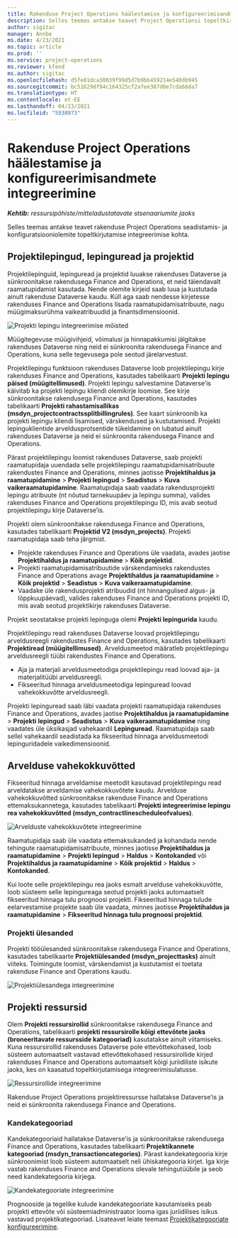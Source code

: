 ```yaml
---
title: Rakenduse Project Operations häälestamise ja konfigureerimisandmete integreerimine
description: Selles teemas antakse teavet Project Operationsi topeltkirjutamise kaartide seadistamise ja konfigureerimise kohta.
author: sigitac
manager: Annbe
ms.date: 4/23/2021
ms.topic: article
ms.prod: ''
ms.service: project-operations
ms.reviewer: kfend
ms.author: sigitac
ms.openlocfilehash: d5fe81dca30039f99d5d7b9bb459214e540db945
ms.sourcegitcommit: bc51629df94c164325cf2afee387d0e7cda66da7
ms.translationtype: HT
ms.contentlocale: et-EE
ms.lasthandoff: 04/23/2021
ms.locfileid: "5938973"
---
```

# <a name="project-operations-setup-and-configuration-data-integration"></a>Rakenduse Project Operations häälestamise ja konfigureerimisandmete integreerimine

_**Kehtib:** ressursipõhiste/mitteladustatavate stsenaariumite jaoks_

Selles teemas antakse teavet rakenduse Project Operations seadistamis- ja konfiguratsiooniolemite topeltkirjutamise integreerimise kohta.

## <a name="project-contracts-contract-lines-and-projects"></a>Projektilepingud, lepinguread ja projektid

Projektilepinguid, lepinguread ja projektid luuakse rakenduses Dataverse ja sünkroonitakse rakendusega Finance and Operations, et neid täiendavalt raamatupidamist kasutada. Nende olemite kirjeid saab luua ja kustutada ainult rakenduse Dataverse kaudu. Küll aga saab nendesse kirjetesse rakenduses Finance and Operations lisada raamatupidamisatribuute, nagu müügimaksurühma vaikeatribuudid ja finantsdimensioonid.

  ![Projekti lepingu integreerimise mõisted](./media/1ProjectContract.jpg)

Müügitegevuse müügivihjeid, võimalusi ja hinnapakkumisi jälgitakse rakenduses Dataverse ning neid ei sünkroonita rakendusega Finance and Operations, kuna selle tegevusega pole seotud järelarvestust.

Projektilepingu funktsioon rakenduses Dataverse loob projektilepingu kirje rakenduses Finance and Operations, kasutades tabelikaarti **Projekti lepingu päised (müügitellimused)**. Projekti lepingu salvestamine Dataverse’is käivitab ka projekti lepingu kliendi olemikirje loomise. See kirje sünkroonitakse rakendusega Finance and Operations, kasutades tabelikaarti **Projekti rahastamisallikas (msdyn\_projectcontractssplitbillingrules)**. See kaart sünkroonib ka projekti lepingu kliendi lisamised, värskendused ja kustutamised. Projekti lepinguklientide arveldusprotsentide tükeldamine on lubatud ainult rakenduses Dataverse ja neid ei sünkroonita rakendusega Finance and Operations.

Pärast projektilepingu loomist rakenduses Dataverse, saab projekti raamatupidaja uuendada selle projektilepingu raamatupidamisatribuute rakendustes Finance and Operations, minnes jaotisse **Projektihaldus ja raamatupidamine** > **Projekti lepingud** > **Seadistus** > **Kuva vaikeraamatupidamine**. Raamatupidaja saab vaadata rakendusprojekti lepingu atribuute (nt nõutud tarnekuupäev ja lepingu summa), valides rakenduses Finance and Operations projektilepingu ID, mis avab seotud projektilepingu kirje Dataverse’is.

Projekti olem sünkroonitakse rakendusega Finance and Operations, kasutades tabelikaarti **Projektid V2 (msdyn\_projects)**. Projekti raamatupidaja saab teha järgmist.

  - Projekte rakenduses Finance and Operations üle vaadata, avades jaotise **Projektihaldus ja raamatupidamine** > **Kõik projektid**. 
  - Projekti raamatupidamisatribuutide värskendamiseks rakendustes Finance and Operations avage **Projektihaldus ja raamatupidamine** > **Kõik projektid** > **Seadistus** > **Kuva vaikeraamatupidamine**.  
  - Vaadake üle rakendusprojekti atribuudid (nt hinnangulised algus- ja lõppkuupäevad), valides rakenduses Finance and Operations projekti ID, mis avab seotud projektikirje rakenduses Dataverse.

Projekt seostatakse projekti lepinguga olemi **Projekti lepingurida** kaudu.

Projektilepingu read rakenduses Dataverse loovad projektilepingu arveldusreegli rakendustes Finance and Operations, kasutades tabelikaarti **Projektiread (müügitellimused)**. Arveldusmeetod määratleb projektilepingu arveldusreegli tüübi rakendustes Finance and Operations.

  - Aja ja materjali arveldusmeetodiga projektilepingu read loovad aja- ja materjalitüübi arveldusreegli.
  - Fikseeritud hinnaga arveldusmeetodiga lepinguread loovad vahekokkuvõtte arveldusreegli.

Projekti lepinguread saab läbi vaadata projekti raamatupidaja rakenduses Finance and Operations, avades jaotise **Projektihaldus ja raamatupidamine** > **Projekti lepingud** > **Seadistus** > **Kuva vaikeraamatupidamine** ning vaadates üle üksikasjad vahekaardil **Lepinguread**. Raamatupidaja saab sellel vahekaardil seadistada ka fikseeritud hinnaga arveldusmeetodi lepinguridadele vaikedimensioonid.

## <a name="billing-milestones"></a>Arvelduse vahekokkuvõtted

Fikseeritud hinnaga arveldamise meetodit kasutavad projektilepingu read arveldatakse arveldamise vahekokkuvõtete kaudu. Arvelduse vahekokkuvõtted sünkroonitakse rakenduse Finance and Operations ettemaksukannetega, kasutades tabelikaarti **Projekti integreerimise lepingu rea vahekokkuvõtted (msdyn\_contractlinescheduleofvalues)**.

  ![Arvelduste vahekokkuvõtete integreerimine](./media/2Milestones.jpg)

Raamatupidaja saab üle vaadata ettemaksukanded ja kohandada nende tehingute raamatupidamisatribuute, minnes jaotisse **Projektihaldus ja raamatupidamine** > **Projekti lepingud** > **Haldus** > **Kontokanded** või **Projektihaldus ja raamatupidamine** > **Kõik projektid** > **Haldus** > **Kontokanded**.

Kui loote selle projektilepingu rea jaoks esmalt arvelduse vahekokkuvõtte, loob süsteem selle lepingureaga seotud projekti jaoks automaatselt fikseeritud hinnaga tulu prognoosi projekti. Fikseeritud hinnaga tulude eelarvestamise projekte saab üle vaadata, minnes jaotisse **Projektihaldus ja raamatupidamine** > **Fikseeritud hinnaga tulu prognoosi projektid**.

### <a name="project-tasks"></a>Projekti ülesanded

Projekti tööülesanded sünkroonitakse rakendusega Finance and Operations, kasutades tabelikaarte **Projektiülesanded (msdyn\_projecttasks)** ainult viiteks. Toimingute loomist, värskendamist ja kustutamist ei toetata rakenduse Finance and Operations kaudu.

  ![Projektiülesandega integreerimine](./media/3Tasks.jpg)

## <a name="project-resources"></a>Projekti ressursid

Olem **Projekti ressursirollid** sünkroonitakse rakendusega Finance and Operations, tabelikaarti **projekti ressursirolle kõigi ettevõtete jaoks (broneeritavate ressursside kategooriad)** kasutatakse ainult viitamiseks. Kuna ressursirollid rakenduses Dataverse pole ettevõttekohased, loob süsteem automaatselt vastavad ettevõttekohased ressursirollide kirjed rakenduses Finance and Operations automaatselt kõigi juriidiliste isikute jaoks, kes on kaasatud topeltkirjutamisega integreerimisulatusse.

![Ressursirollide integreerimine](./media/5Resources.jpg)

Rakenduse Project Operations projektiressursse hallatakse Dataverse’is ja neid ei sünkroonita rakendusega Finance and Operations.

### <a name="transaction-categories"></a>Kandekategooriad

Kandekategooriaid hallatakse Dataverse’is ja sünkroonitakse rakendusega Finance and Operations, kasutades tabelikaarti **Projektikannete kategooriad (msdyn\_transactioncategories)**. Pärast kandekategooria kirje sünkroonimist loob süsteem automaatselt neli ühiskategooria kirjet. Iga kirje vastab rakenduses Finance and Operations olevale tehingutüübile ja seob need kandekategooria kirjega.

![Kandekategooriate integreerimine](./media/4TransactionCategories.jpg)

Prognooside ja tegelike kulude kandekategooriate kasutamiseks peab projekti ettevõte või süsteemiadministraator looma igas juriidilises isikus vastavad projektikategooriad. Lisateavet leiate teemast [Projektikategooriate konfigureerimine](../project-accounting/configure-project-categories.md).
